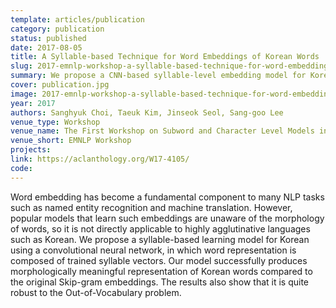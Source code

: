 ```yaml
---
template: articles/publication
category: publication
status: published
date: 2017-08-05
title: A Syllable-based Technique for Word Embeddings of Korean Words
slug: 2017-emnlp-workshop-a-syllable-based-technique-for-word-embeddings-of-korean-words
summary: We propose a CNN-based syllable-level embedding model for Korean that captures morphological features and alleviates the OOV problem better than Skip-gram.
cover: publication.jpg
image: 2017-emnlp-workshop-a-syllable-based-technique-for-word-embeddings-of-korean-words.jpg
year: 2017
authors: Sanghyuk Choi, Taeuk Kim, Jinseok Seol, Sang-goo Lee
venue_type: Workshop
venue_name: The First Workshop on Subword and Character Level Models in NLP
venue_short: EMNLP Workshop
projects:
link: https://aclanthology.org/W17-4105/
code:
---
```


Word embedding has become a fundamental component to many NLP tasks such as named entity recognition and machine translation. However, popular models that learn such embeddings are unaware of the morphology of words, so it is not directly applicable to highly agglutinative languages such as Korean. We propose a syllable-based learning model for Korean using a convolutional neural network, in which word representation is composed of trained syllable vectors. Our model successfully produces morphologically meaningful representation of Korean words compared to the original Skip-gram embeddings. The results also show that it is quite robust to the Out-of-Vocabulary problem.
